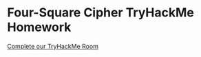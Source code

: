 # Four-Square Cipher TryHackMe Homework

[Complete our TryHackMe Room](https://tryhackme.com/room/foursquarecipherzh)
